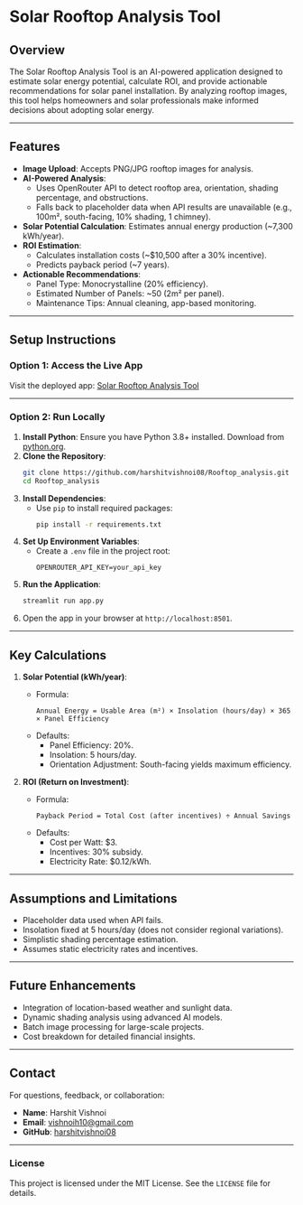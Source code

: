 # **Solar Rooftop Analysis Tool**

## **Overview**
The Solar Rooftop Analysis Tool is an AI-powered application designed to estimate solar energy potential, calculate ROI, and provide actionable recommendations for solar panel installation. By analyzing rooftop images, this tool helps homeowners and solar professionals make informed decisions about adopting solar energy.

---

## **Features**
- **Image Upload**: Accepts PNG/JPG rooftop images for analysis.
- **AI-Powered Analysis**:
  - Uses OpenRouter API to detect rooftop area, orientation, shading percentage, and obstructions.
  - Falls back to placeholder data when API results are unavailable (e.g., 100m², south-facing, 10% shading, 1 chimney).
- **Solar Potential Calculation**: Estimates annual energy production (~7,300 kWh/year).
- **ROI Estimation**:
  - Calculates installation costs (~$10,500 after a 30% incentive).
  - Predicts payback period (~7 years).
- **Actionable Recommendations**:
  - Panel Type: Monocrystalline (20% efficiency).
  - Estimated Number of Panels: ~50 (2m² per panel).
  - Maintenance Tips: Annual cleaning, app-based monitoring.

---

## **Setup Instructions**
### **Option 1: Access the Live App**
Visit the deployed app: [Solar Rooftop Analysis Tool](https://rooftop-image-analysis.streamlit.app/)

---

### **Option 2: Run Locally**
1. **Install Python**: Ensure you have Python 3.8+ installed. Download from [python.org](https://www.python.org/downloads/).
2. **Clone the Repository**:
   ```bash
   git clone https://github.com/harshitvishnoi08/Rooftop_analysis.git
   cd Rooftop_analysis
   ```
3. **Install Dependencies**:
   - Use `pip` to install required packages:
     ```bash
     pip install -r requirements.txt
     ```
4. **Set Up Environment Variables**:
   - Create a `.env` file in the project root:
     ```plaintext
     OPENROUTER_API_KEY=your_api_key
     ```
5. **Run the Application**:
   ```bash
   streamlit run app.py
   ```
6. Open the app in your browser at `http://localhost:8501`.

---

## **Key Calculations**
1. **Solar Potential (kWh/year)**:
   - Formula:
     ```text
     Annual Energy = Usable Area (m²) × Insolation (hours/day) × 365 × Panel Efficiency
     ```
   - Defaults:
     - Panel Efficiency: 20%.
     - Insolation: 5 hours/day.
     - Orientation Adjustment: South-facing yields maximum efficiency.

2. **ROI (Return on Investment)**:
   - Formula:
     ```text
     Payback Period = Total Cost (after incentives) ÷ Annual Savings
     ```
   - Defaults:
     - Cost per Watt: $3.
     - Incentives: 30% subsidy.
     - Electricity Rate: $0.12/kWh.

---

## **Assumptions and Limitations**
- Placeholder data used when API fails.
- Insolation fixed at 5 hours/day (does not consider regional variations).
- Simplistic shading percentage estimation.
- Assumes static electricity rates and incentives.

---

## **Future Enhancements**
- Integration of location-based weather and sunlight data.
- Dynamic shading analysis using advanced AI models.
- Batch image processing for large-scale projects.
- Cost breakdown for detailed financial insights.

---

## **Contact**
For questions, feedback, or collaboration:
- **Name**: Harshit Vishnoi
- **Email**: vishnoih10@gmail.com
- **GitHub**: [harshitvishnoi08](https://github.com/harshitvishnoi08)

---

### **License**
This project is licensed under the MIT License. See the `LICENSE` file for details.
